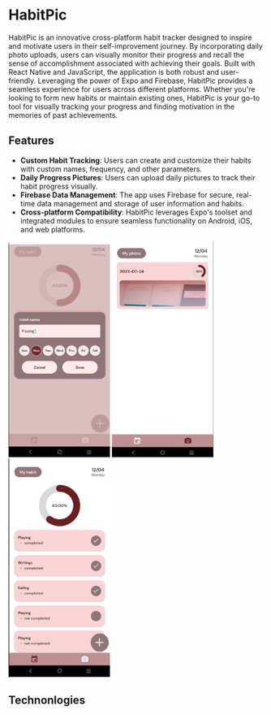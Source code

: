 # HabitPic

HabitPic is an innovative cross-platform habit tracker designed to inspire and motivate users in their self-improvement journey. By incorporating daily photo uploads, users can visually monitor their progress and recall the sense of accomplishment associated with achieving their goals. Built with React Native and JavaScript, the application is both robust and user-friendly. Leveraging the power of Expo and Firebase, HabitPic provides a seamless experience for users across different platforms. Whether you're looking to form new habits or maintain existing ones, HabitPic is your go-to tool for visually tracking your progress and finding motivation in the memories of past achievements.

## Features

- **Custom Habit Tracking**: Users can create and customize their habits with custom names, frequency, and other parameters.
- **Daily Progress Pictures**: Users can upload daily pictures to track their habit progress visually.
- **Firebase Data Management**: The app uses Firebase for secure, real-time data management and storage of user information and habits.
- **Cross-platform Compatibility**: HabitPic leverages Expo's toolset and integrated modules to ensure seamless functionality on Android, iOS, and web platforms.
<div style="display: inline-block;">
    <img src="./pic1.png" alt="HabitPic Image 1" width="200"/>
</div>
<div style="display: inline-block;">
    <img src="./pic2.png" alt="HabitPic Image 2" width="200"/>
</div>
<div style="display: inline-block;">
    <img src="./pic3.png" alt="HabitPic Image 3" width="200"/>
</div>


## Technonlogies 
